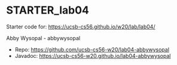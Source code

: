 # STARTER_lab04

Starter code for: <https://ucsb-cs56.github.io/w20/lab/lab04/>

Abby Wysopal - abbywysopal
* Repo: <https://github.com/ucsb-cs56-w20/lab04-abbywysopal>
* Javadoc: <https://ucsb-cs56-w20.github.io/lab04-abbywysopal>
